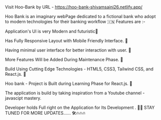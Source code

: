 Visit Hoo-Bank by URL - https://hoo-bank-shivamsaini26.netlify.app/

Hoo Bank is an imaginary webPage dedicated to a fictional bank who adopt
to modern technologies for their banking workflow 🇮🇳
Features are :-

Application's UI is very Modern and futuristic🌌

Has Fully Responsive Layout with Mobile Friendly Interface. 📲

Having minimal user interface for better interaction with user. 👥

More Features Will be Added During Maintenance Phase. 🔨

Build Using Cutting Edge Technologies - HTML5, CSS3, Tailwind CSS, and React.js. 🔮

Hoo bank - Project is Built during Learning Phase for React.js. 🔎

The application is build by taking inspiration from a Youtube channel - javascipt mastery.

Developer holds Full right on the Application for Its Development . 👨‍💻 STAY TUNED FOR MORE UPDATES...... 🛠️🔥🔥🔥
